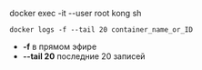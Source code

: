 docker exec -it --user root kong sh

```
docker logs -f --tail 20 container_name_or_ID
```
- **-f** в прямом эфире
- **--tail 20** последние 20 записей
